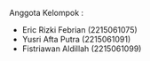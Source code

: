 Anggota Kelompok :
- Eric Rizki Febrian (2215061075)
- Yusri Afta Putra (2215061091)
- Fistriawan Aldillah (2215061099)
